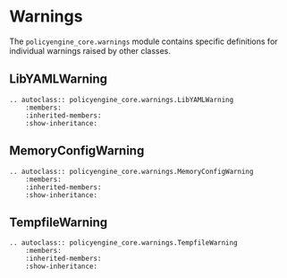 # Warnings

The `policyengine_core.warnings` module contains specific definitions for individual warnings raised by other classes.

## LibYAMLWarning

```{eval-rst}
.. autoclass:: policyengine_core.warnings.LibYAMLWarning
    :members:
    :inherited-members:
    :show-inheritance:
```

## MemoryConfigWarning

```{eval-rst}
.. autoclass:: policyengine_core.warnings.MemoryConfigWarning
    :members:
    :inherited-members:
    :show-inheritance:
```

## TempfileWarning

```{eval-rst}
.. autoclass:: policyengine_core.warnings.TempfileWarning
    :members:
    :inherited-members:
    :show-inheritance:
```
